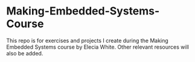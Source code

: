 # Making-Embedded-Systems-Course
This repo is for exercises and projects I create during the Making Embedded Systems course by Elecia White. Other relevant resources will also be added.
